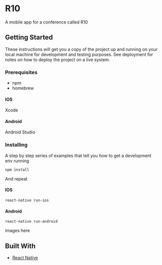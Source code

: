 # R10

A mobile app for a conference called R10

## Getting Started

These instructions will get you a copy of the project up and running on your local machine for development and testing purposes. See deployment for notes on how to deploy the project on a live system.

### Prerequisites

* npm
* homebrew

#### IOS 

Xcode

#### Android

Android Studio

### Installing

A step by step series of examples that tell you how to get a development env running

```
npm install
```

And repeat

#### IOS
```
react-native run-ios
```
#### Android 
```
react-native run-android
```

images here

## Built With

* [React Native](https://facebook.github.io/react-native/)

